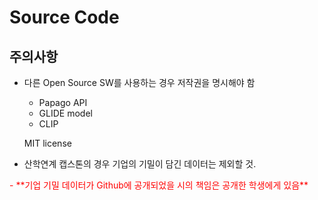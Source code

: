 # Source Code
## 주의사항
 - 다른 Open Source SW를 사용하는 경우 저작권을 명시해야 함
   - Papago API
   - GLIDE model
   - CLIP

   MIT license
   
   
 - 산학연계 캡스톤의 경우 기업의 기밀이 담긴 데이터는 제외할 것.
 <span style="color:red">
 - **기업 기밀 데이터가 Github에 공개되었을 시의 책임은 공개한 학생에게 있음**
 </span>
